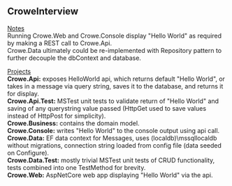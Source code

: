 ## CroweInterview

<p>
<ins>Notes</ins><br>
Running Crowe.Web and Crowe.Console display "Hello World" as required by making a REST call to Crowe.Api.<br>
Crowe.Data ultimately could be re-implemented with Repository pattern to further decouple the dbContext and database.<br>
</p>


<ins>Projects</ins><br>
**Crowe.Api:** exposes HelloWorld api, which returns default "Hello World", or takes in a message via query string, saves it to the database, and returns it for display.<br>
**Crowe.Api.Test:** MSTest unit tests to validate return of "Hello World" and saving of any querystring value passed (HttpGet used to save values instead of HttpPost for simplicity).<br>
**Crowe.Business:** contains the domain model.<br>
**Crowe.Console:** writes "Hello World" to the console output using api call.<br>
**Crowe.Data:** EF data context for Messages, uses (localdb)\mssqllocaldb without migrations, connection string loaded from config file (data seeded on Configure).<br>
**Crowe.Data.Test:** mostly trivial MSTest unit tests of CRUD functionality, tests combined into one TestMethod for brevity.<br>
**Crowe.Web:** AspNetCore web app displaying "Hello World" via the api.<br>
